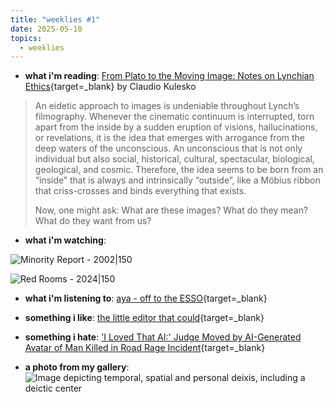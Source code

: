 ```yaml
---
title: "weeklies #1"
date: 2025-05-10
topics:
  - weeklies
---
```

- **what i'm reading**: [From Plato to the Moving Image: Notes on Lynchian Ethics](https://bluelabyrinths.com/2025/02/05/from-plato-to-the-moving-image-notes-on-lynchian-ethics/){target=_blank} by Claudio Kulesko

> An eidetic approach to images is undeniable throughout Lynch’s filmography. Whenever the cinematic continuum is interrupted, torn apart from the inside by a sudden eruption of visions, hallucinations, or revelations, it is the idea that emerges with arrogance from the deep waters of the unconscious. An unconscious that is not only individual but also social, historical, cultural, spectacular, biological, geological, and cosmic. Therefore, the idea seems to be born from an “inside” that is always and intrinsically “outside”, like a Möbius ribbon that criss-crosses and binds everything that exists.
>
> Now, one might ask: What are these images? What do they mean? What do they want from us?

- **what i'm watching**:

![Minority Report - 2002|150](https://external-content.duckduckgo.com/iu/?u=https%3A%2F%2Fwww.themoviedb.org%2Ft%2Fp%2Foriginal%2FAkvtzsvH4yFOH99dVPJmDs28Gtt.jpg&f=1&nofb=1&ipt=7e4d5f100970d4f375410a5d89a7b9b3b370b5fca77555638778247f3b47850f)

![Red Rooms - 2024|150](https://external-content.duckduckgo.com/iu/?u=https%3A%2F%2Fs3.amazonaws.com%2Fnightjarprod%2Fcontent%2Fuploads%2Fsites%2F130%2F2024%2F07%2F18214107%2Fred-rooms-poster.jpeg&f=1&nofb=1&ipt=3917c156053bf6d5c4dd229c839c7080b79ea9d1c4837d730029d9822edf7eca)

- **what i'm listening to**: [aya - off to the ESSO](https://www.youtube.com/watch?v=-vgDl8Asle0){target=_blank}

- **something i like**: [the little editor that could](https://youtu.be/GoyNMFccbow?si=GR0bMRydIHqQ7Ryk){target=_blank}

- **something i hate**: ['I Loved That AI:' Judge Moved by AI-Generated Avatar of Man Killed in Road Rage Incident](https://www.404media.co/i-loved-that-ai-judge-moved-by-ai-generated-avatar-of-man-killed-in-road-rage-incident/){target=_blank}

- **a photo from my gallery**: ![Image depicting temporal, spatial and personal deixis, including a deictic center](https://upload.wikimedia.org/wikipedia/commons/thumb/5/57/Deixis.jpg/1024px-Deixis.jpg)
